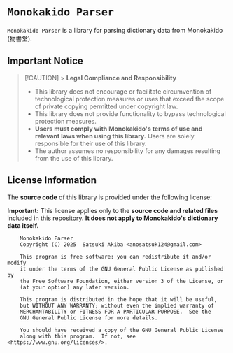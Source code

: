 # `Monokakido Parser`

`Monokakido Parser` is a library for parsing dictionary data from Monokakido (物書堂).

## Important Notice

> [!CAUTION] > **Legal Compliance and Responsibility**
>
> - This library does not encourage or facilitate circumvention of technological protection measures or uses that exceed the scope of private copying permitted under copyright law.
> - This library does not provide functionality to bypass technological protection measures.
> - **Users must comply with Monokakido's terms of use and relevant laws when using this library.** Users are solely responsible for their use of this library.
> - The author assumes no responsibility for any damages resulting from the use of this library.

## License Information

The **source code** of this library is provided under the following license:

**Important:** This license applies only to the **source code and related files** included in this repository. **It does not apply to Monokakido's dictionary data itself.**

```
    Monokakido Parser
    Copyright (C) 2025  Satsuki Akiba <anosatsuk124@gmail.com>

    This program is free software: you can redistribute it and/or modify
    it under the terms of the GNU General Public License as published by
    the Free Software Foundation, either version 3 of the License, or
    (at your option) any later version.

    This program is distributed in the hope that it will be useful,
    but WITHOUT ANY WARRANTY; without even the implied warranty of
    MERCHANTABILITY or FITNESS FOR A PARTICULAR PURPOSE.  See the
    GNU General Public License for more details.

    You should have received a copy of the GNU General Public License
    along with this program.  If not, see <https://www.gnu.org/licenses/>.
```
